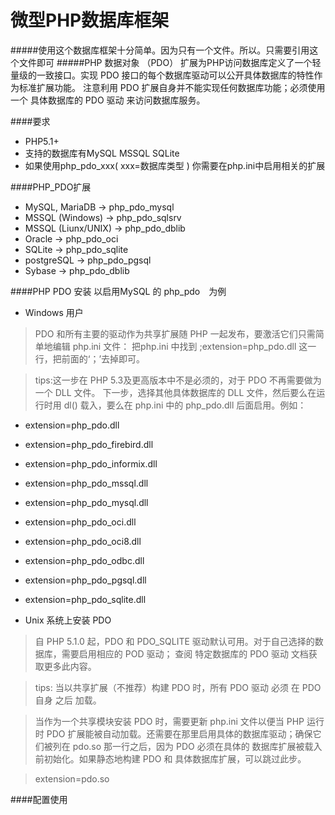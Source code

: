 微型PHP数据库框架
==
#####使用这个数据库框架十分简单。因为只有一个文件。所以。只需要引用这个文件即可
#####PHP 数据对象 （PDO） 扩展为PHP访问数据库定义了一个轻量级的一致接口。实现 PDO 接口的每个数据库驱动可以公开具体数据库的特性作为标准扩展功能。 注意利用 PDO 扩展自身并不能实现任何数据库功能；必须使用一个 具体数据库的 PDO 驱动 来访问数据库服务。 

####要求
* PHP5.1+
* 支持的数据库有MySQL MSSQL SQLite
* 如果使用php_pdo_xxx( xxx=数据库类型 ) 你需要在php.ini中启用相关的扩展

####PHP_PDO扩展

* MySQL, MariaDB -> php_pdo_mysql
* MSSQL (Windows) -> php_pdo_sqlsrv
* MSSQL (Liunx/UNIX) -> php_pdo_dblib
* Oracle -> php_pdo_oci
* SQLite -> php_pdo_sqlite
* postgreSQL -> php_pdo_pgsql
* Sybase -> php_pdo_dblib


####PHP PDO 安装
以启用MySQL 的 php_pdo　为例

* Windows 用户

>PDO 和所有主要的驱动作为共享扩展随 PHP 一起发布，要激活它们只需简单地编辑 php.ini 文件： 
把php.ini 中找到 ;extension=php_pdo.dll 这一行，把前面的‘；’去掉即可。

>tips:这一步在 PHP 5.3及更高版本中不是必须的，对于 PDO 不再需要做为一个 DLL 文件。 
>下一步，选择其他具体数据库的 DLL 文件，然后要么在运行时用 dl() 载入，要么在 php.ini 中的 php_pdo.dll 后面启用。例如： 
* extension=php_pdo.dll
* extension=php_pdo_firebird.dll
* extension=php_pdo_informix.dll
* extension=php_pdo_mssql.dll
* extension=php_pdo_mysql.dll
* extension=php_pdo_oci.dll
* extension=php_pdo_oci8.dll
* extension=php_pdo_odbc.dll
* extension=php_pdo_pgsql.dll
* extension=php_pdo_sqlite.dll  
  
* Unix 系统上安装 PDO 

>自 PHP 5.1.0 起，PDO 和 PDO_SQLITE 驱动默认可用。对于自己选择的数据库，需要启用相应的 POD 驱动； 查阅 特定数据库的 PDO 驱动 文档获取更多此内容。 

>tips:
当以共享扩展（不推荐）构建 PDO 时，所有 PDO 驱动 必须 在 PDO 自身 之后 加载。 

>当作为一个共享模块安装 PDO 时，需要更新 php.ini 文件以便当 PHP 运行时 PDO 扩展能被自动加载。还需要在那里启用具体的数据库驱动；确保它们被列在 pdo.so 那一行之后，因为 PDO 必须在具体的 数据库扩展被载入前初始化。如果静态地构建 PDO 和 具体数据库扩展，可以跳过此步。 

>extension=pdo.so 


####配置使用
